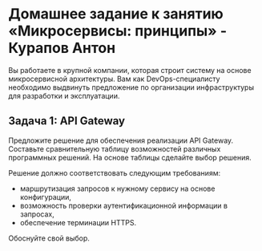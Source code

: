 # Домашнее задание к занятию «Микросервисы: принципы» - Курапов Антон

Вы работаете в крупной компании, которая строит систему на основе микросервисной архитектуры. 
Вам как DevOps-специалисту необходимо выдвинуть предложение по организации инфраструктуры для разработки и эксплуатации.

## Задача 1: API Gateway

Предложите решение для обеспечения реализации API Gateway. Составьте сравнительную таблицу возможностей различных программных решений. На основе таблицы сделайте выбор решения.

Решение должно соответствовать следующим требованиям:

* маршрутизация запросов к нужному сервису на основе конфигурации,
* возможность проверки аутентификационной информации в запросах,
* обеспечение терминации HTTPS.

Обоснуйте свой выбор.

